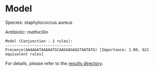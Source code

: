 
# Model

Species: staphylococcus aureus

Antibiotic: methicillin

```
Model (Conjunction - 1 rules):
------------------------------
Presence(AAAAAATAAAAATGCAAGGAGAGGTAATATG) [Importance: 1.00, 621 equivalent rules]

```

For details, please refer to the [results directory](../../../../../results/scm_b/staphylococcus%20aureus/methicillin/repeat_4/).

